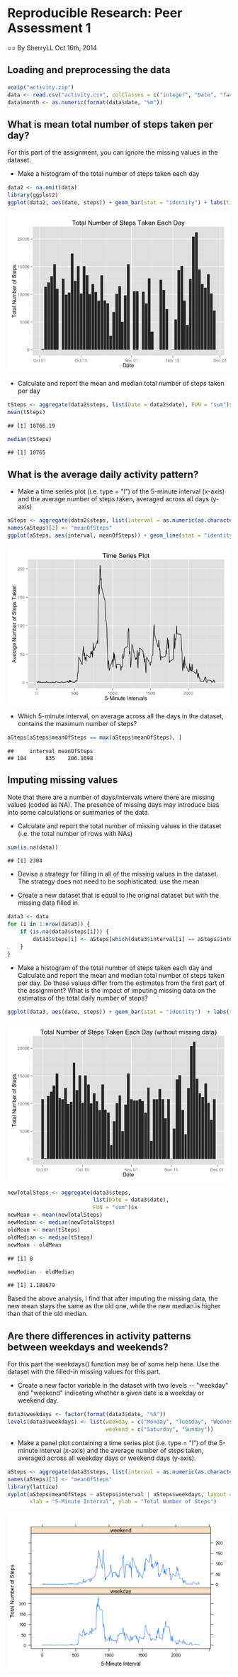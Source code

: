 # Reproducible Research: Peer Assessment 1
==
By SherryLL Oct 16th, 2014

## Loading and preprocessing the data

```r
unzip("activity.zip")
data <- read.csv("activity.csv", colClasses = c("integer", "Date", "factor"))
data$month <- as.numeric(format(data$date, "%m"))
```

## What is mean total number of steps taken per day?
For this part of the assignment, you can ignore the missing values in the dataset.

* Make a histogram of the total number of steps taken each day

```r
data2 <- na.omit(data)
library(ggplot2)
ggplot(data2, aes(date, steps)) + geom_bar(stat = "identity") + labs(title = "Total Number of Steps Taken Each Day", x = "Date", y = "Total Number of Steps")
```

![](./PA1_template_files/figure-html/unnamed-chunk-2-1.png) 

* Calculate and report the mean and median total number of steps taken per day

```r
tSteps <- aggregate(data2$steps, list(Date = data2$date), FUN = "sum")$x
mean(tSteps)
```

```
## [1] 10766.19
```

```r
median(tSteps)
```

```
## [1] 10765
```
## What is the average daily activity pattern?

* Make a time series plot (i.e. type = "l") of the 5-minute interval (x-axis) and the average number of steps taken, averaged across all days (y-axis)

```r
aSteps <- aggregate(data2$steps, list(interval = as.numeric(as.character(data2$interval))), FUN = "mean")
names(aSteps)[2] <- "meanOfSteps"
ggplot(aSteps, aes(interval, meanOfSteps)) + geom_line(stat = "identity") + labs(title = "Time Series Plot", x = "5-Minute Intervals", y = "Average Number of Steps Taken")
```

![](./PA1_template_files/figure-html/unnamed-chunk-4-1.png) 

* Which 5-minute interval, on average across all the days in the dataset, contains the maximum number of steps?

```r
aSteps[aSteps$meanOfSteps == max(aSteps$meanOfSteps), ]
```

```
##     interval meanOfSteps
## 104      835    206.1698
```

## Imputing missing values
Note that there are a number of days/intervals where there are missing values (coded as NA). The presence of missing days may introduce bias into some calculations or summaries of the data.

* Calculate and report the total number of missing values in the dataset (i.e. the total number of rows with NAs)


```r
sum(is.na(data))
```

```
## [1] 2304
```

* Devise a strategy for filling in all of the missing values in the dataset. The strategy does not need to be sophisticated: use the mean

* Create a new dataset that is equal to the original dataset but with the missing data filled in.

```r
data3 <- data 
for (i in 1:nrow(data3)) {
    if (is.na(data3$steps[i])) {
        data3$steps[i] <- aSteps[which(data3$interval[i] == aSteps$interval), ]$meanOfSteps
    }
}
```

* Make a histogram of the total number of steps taken each day and Calculate and report the mean and median total number of steps taken per day. Do these values differ from the estimates from the first part of the assignment? What is the impact of imputing missing data on the estimates of the total daily number of steps?

```r
ggplot(data3, aes(date, steps)) + geom_bar(stat = "identity")  + labs(title = "Total Number of Steps Taken Each Day (without missing data)", x = "Date", y = "Total Number of Steps")
```

![](./PA1_template_files/figure-html/unnamed-chunk-8-1.png) 

```r
newTotalSteps <- aggregate(data3$steps, 
                           list(Date = data3$date), 
                           FUN = "sum")$x
newMean <- mean(newTotalSteps)
newMedian <- median(newTotalSteps)
oldMean <- mean(tSteps)
oldMedian <- median(tSteps)
newMean - oldMean
```

```
## [1] 0
```

```r
newMedian - oldMedian
```

```
## [1] 1.188679
```
Based the above analysis, I find that after imputing the missing data, the new mean stays the same as the old one, while the new median is higher than that of the old median.

## Are there differences in activity patterns between weekdays and weekends?
For this part the weekdays() function may be of some help here. Use the dataset with the filled-in missing values for this part.

* Create a new factor variable in the dataset with two levels -- "weekday" and "weekend" indicating whether a given date is a weekday or weekend day.


```r
data3$weekdays <- factor(format(data3$date, "%A"))
levels(data3$weekdays) <- list(weekday = c("Monday", "Tuesday", "Wednesday", "Thursday", "Friday"),
                               weekend = c("Saturday", "Sunday"))
```

* Make a panel plot containing a time series plot (i.e. type = "l") of the 5-minute interval (x-axis) and the average number of steps taken, averaged across all weekday days or weekend days (y-axis).


```r
aSteps <- aggregate(data3$steps, list(interval = as.numeric(as.character(data3$interval)), weekdays = data3$weekdays), FUN = "mean")
names(aSteps)[3] <- "meanOfSteps"
library(lattice)
xyplot(aSteps$meanOfSteps ~ aSteps$interval | aSteps$weekdays, layout = c(1, 2), type = "l", 
       xlab = "5-Minute Interval", ylab = "Total Number of Steps")
```

![](./PA1_template_files/figure-html/unnamed-chunk-10-1.png) 
